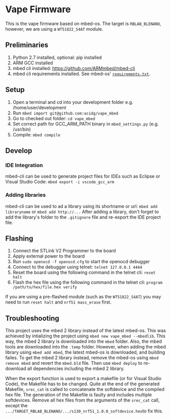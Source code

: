 # Vape Firmware
This is the vape firmware based on mbed-os. The target is ```RBLAB_BLENANO```, however, we are using a ```WT51822_S4AT``` module.

## Preliminaries
1. Python 2.7 installed, optional: pip installed
2. ARM GCC installed
1. mbed cli installed: https://github.com/ARMmbed/mbed-cli
2. mbed cli requirements installed. See mbed-os' [```requirements.txt```](https://github.com/ARMmbed/mbed-os/blob/master/requirements.txt).

## Setup
1. Open a terminal and cd into your development folder e.g. /home/user/development
2. Run ```mbed import git@github.com:acidg/vape_mbed```
3. Go to checked out folder: ```cd vape_mbed```
4. Set correct path for GCC_ARM_PATH binary in ```mbed_settings.py``` (e.g. /usr/bin)
5. Compile: ```mbed compile```

## Develop
### IDE Integration
mbed-cli can be used to generate project files for IDEs such as Eclipse or Visual Studio Code: 
```mbed export -i vscode_gcc_arm```

### Adding libraries
mbed-cli can be used to ad a library using its shortname or url: 
```mbed add libraryname``` or ```mbed add http://...```
After adding a library, don't forget to add the library's folder to the ```.gitignore``` file and re-export the IDE project file.


## Flashing
1. Connect the STLink V2 Programmer to the board
2. Apply external power to the board 
3. Run ```sudo openocd -f openocd.cfg``` to start the openocd debugger
4. Connect to the debugger using telnet: ```telnet 127.0.0.1 4444```
5. Reset the board using the following command in the telnet cli: ```reset halt```
6. Flash the hex file using the following command in the telnet cli: ```program /path/to/hex/file.hex verify```

If you are using a pre-flashed module (such as the ```WT51822_S4AT```) you may need to run ```reset halt``` and ```nrf51 mass_erase``` first.

## Troubleshooting
This project uses the mbed 2 library instead of the latest mbed-os. This was achieved by intializing the project using ```mbed new vape_mbed --mbedlib```. This way, the mbed 2 library is downloaded into the ```mbed``` folder. Also, the mbed tools are downloaded into the ```.temp``` folder. However, when adding the mbed library using ```mbed add mbed```, the latest mbed-os is downloaded, and building failes. To get the mbed 2 library instead, remove the mbed-os using ```mbed remove mbed``` and revert the ```mbed.bld``` file. Then use ```mbed deploy``` to re-download all dependencies including the mbed 2 library.

When the export function is used to export a makefile (or for Visual Studio Code), the Makefile has to be changed. Quite at the end of the generated Makefile, ```srec_cat``` is called to concatenate the softdevice and the compiled hex file. The generation of the Makefile is faulty and includes multiple softdevices. Remove all hex files from the arguments of the ```srec_cat``` call, except the ```.../TARGET_RBLAB_BLENANO/.../s130_nrf51_1.0.0_softdevice.hex```to fix this.
